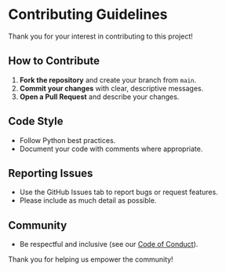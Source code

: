 # Contributing Guidelines

Thank you for your interest in contributing to this project!

## How to Contribute

1. **Fork the repository** and create your branch from `main`.
2. **Commit your changes** with clear, descriptive messages.
3. **Open a Pull Request** and describe your changes.

## Code Style

- Follow Python best practices.
- Document your code with comments where appropriate.

## Reporting Issues

- Use the GitHub Issues tab to report bugs or request features.
- Please include as much detail as possible.

## Community

- Be respectful and inclusive (see our [Code of Conduct](CODE_OF_CONDUCT.md)).

Thank you for helping us empower the community!
